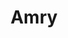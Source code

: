 ---
title: Amry
crosslinks:
- army
- livven
- Military
- THE_PACK
- USMilitarySO
- JustBootThings
- AirForce
- rupaulsdragrace
- autotldr
- OldSchoolCool
- Anarchism
- REEEEEEEEEE
- dogecoin
- emojipasta
- wholesomememes
- USMC
---